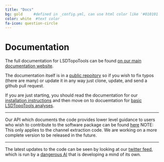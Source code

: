 ```yaml
---
title: "Docs"
bg: gold     #defined in _config.yml, can use html color like '#010101'
color: white  #text color
fa-icon: question-circle
---
```


# Documentation

The full documentation for LSDTopoTools can be found [on our main documentation website](https://lsdtopotools.github.io/LSDTT_documentation/).

The documentation itself is in a [public repoitory](https://github.com/LSDtopotools/LSDTT_documentation) so if you wish to fix typos (there are many) or update it in any way just clone, update, and send a github pull request. 


If you are just starting, you should read the documentation for our [installation instructions](https://lsdtopotools.github.io/LSDTT_documentation/LSDTT_installation.html) and then move on to docuemtation for [basic LSDTopoTools analyses](https://lsdtopotools.github.io/LSDTT_documentation/LSDTT_basic_usage.html). 


****

Our API which documents the code provides lower level guidance to users who wish to contribute 
to the software package can be found [here](https://lsdtopotools.github.io/LSDTopoTools_ChannelExtraction/) NOTE: This only applies to the channel extraction code. We are working on a more complete version to be released in the future. 


****

The latest updates to the code can be seen by looking at our [twitter feed](https://twitter.com/LSDTopoTools), which is run by a [dangerous AI](https://github.com/LSDtopotools/LSDTweet) that is developing a mind of its own.  
